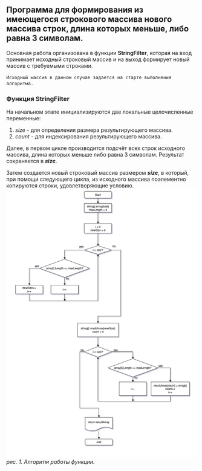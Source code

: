 ## Программа для формирования из имеющегося строкового массива нового массива строк, длина которых меньше, либо равна 3 символам.

Основная работа организована в функции **StringFilter**, которая на вход принимает исходный строковый массив и на выход формирует новый массив с требуемыми строками.
    
    Исходный массив в данном случае задается на старте выполнения алгоритма.


### Функция **StringFilter**
На начальном этапе инициализируются две локальные целочисленные переменные:
1. _size_ - для определения размера результирующего массива.
2. _count_ - для индексирования результирующего массива.

Далее, в первом цикле производится подсчёт всех строк исходного массива, длина которых меньше либо равна 3 символам. Результат сохраняется в ***size***.

Затем создается новый строковый массив размером ***size***, в который, при помощи следующего цикла, из исходного массива поэлементно копируются строки, удовлетворяющие условию.
![алгоритм функции](Test001.png)
    _рис. 1. Алгоритм работы функции._